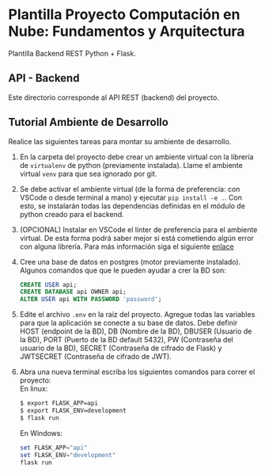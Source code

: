 # Plantilla Proyecto Computación en Nube: Fundamentos y Arquitectura
Plantilla Backend REST Python + Flask. 

## API - Backend
Este directorio corresponde al API REST (backend) del proyecto.

## Tutorial Ambiente de Desarrollo
Realice las siguientes tareas para montar su ambiente de desarrollo.

1. En la carpeta del proyecto debe crear un ambiente virtual con la librería de `virtualenv` de python (previamente instalada). Llame el ambiente virtual `venv` para que sea ignorado por git.

2. Se debe activar el ambiente virtual (de la forma de preferencia: con VSCode o desde terminal a mano) y ejecutar `pip install -e .`. Con esto, se instalarán todas las dependencias definidas en el módulo de python creado para el backend.

3. (OPCIONAL) Instalar en VSCode el linter de preferencia para el ambiente virtual. De esta forma podrá saber mejor si está cometiendo algún error con alguna librería. Para más información siga el siguiente [enlace](https://medium.com/@aswens0276/vscode-pylint-setup-and-settings-for-python-flask-with-sqlalchemy-7ade0f14f321)

4. Cree una base de datos en postgres (motor previamente instalado). Algunos comandos que  que le pueden ayudar a crer la BD son:
    ```sql
    CREATE USER api;
    CREATE DATABASE api OWNER api;
    ALTER USER api WITH PASSWORD 'password';
    ```
5. Edite el archivo `.env` en la raíz del proyecto. Agregue todas las variables para que la aplicación se conecte a su base de datos. Debe definir HOST (endpoint de la BD), DB (Nombre de la BD), DBUSER (Usuario de la BD), PORT (Puerto de la BD default 5432), PW (Contraseña del usuario de la BD), SECRET (Contraseña de cifrado de Flask) y JWTSECRET (Contraseña de cifrado de JWT).

6. Abra una nueva terminal escriba los siguientes comandos para correr el proyecto:  
    En linux:
    ```bash
    $ export FLASK_APP=api
    $ export FLASK_ENV=development
    $ flask run
    ```
    En Windows:
    ```Powershell
    set FLASK_APP="api"
    set FLASK_ENV="development"
    flask run
    ```
